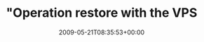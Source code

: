 ---
retweeted: false
source: <a href="http://twitter.com" rel="nofollow">Twitter Web Client</a>
entities:
  hashtags:
  - text: admintag
    indices:
    - '96'
    - '105'
  symbols: []
  user_mentions: []
  urls: []
display_text_range:
- '0'
- '105'
favorite_count: '0'
id_str: '1869169038'
truncated: false
retweet_count: '0'
id: '1869169038'
created_at: Thu May 21 08:35:53 +0000 2009
favorited: false
full_text: '"Operation restore with the VPS(s) as remote is started." Viel cooler
  als Bollerwagen und Pils. #admintag'
lang: en
tags:
- admintag
- pesos:twitter
date: '2009-05-21T08:35:53+00:00'
src: https://twitter.com/bascht/status/1869169038
original_url: https://twitter.com/bascht/status/1869169038
type: twitter_tweet
text: '"Operation restore with the VPS(s) as remote is started." Viel cooler als Bollerwagen
  und Pils. #admintag'
title: "\"Operation restore with the VPS"

---